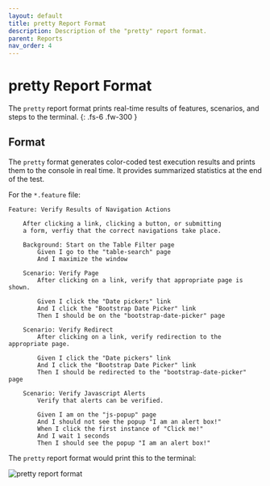 ```yaml
---
layout: default
title: pretty Report Format
description: Description of the "pretty" report format.
parent: Reports
nav_order: 4
---
```


# pretty Report Format

The `pretty` report format prints real-time results of features, scenarios, and steps to the terminal.
{: .fs-6 .fw-300 }

## Format

The `pretty` format generates color-coded test execution results and prints them to the console in real time. It provides summarized statistics at the end of the test.

For the `*.feature` file:

```gherkin
Feature: Verify Results of Navigation Actions

    After clicking a link, clicking a button, or submitting
    a form, verfiy that the correct navigations take place.

    Background: Start on the Table Filter page
        Given I go to the "table-search" page
        And I maximize the window

    Scenario: Verify Page
        After clicking on a link, verify that appropriate page is shown.

        Given I click the "Date pickers" link
        And I click the "Bootstrap Date Picker" link
        Then I should be on the "bootstrap-date-picker" page

    Scenario: Verify Redirect
        After clicking on a link, verify redirection to the appropriate page.

        Given I click the "Date pickers" link
        And I click the "Bootstrap Date Picker" link
        Then I should be redirected to the "bootstrap-date-picker" page

    Scenario: Verify Javascript Alerts
        Verify that alerts can be verified.

        Given I am on the "js-popup" page
        And I should not see the popup "I am an alert box!"
        When I click the first instance of "Click me!"
        And I wait 1 seconds
        Then I should see the popup "I am an alert box!"
```

The `pretty` report format would print this to the terminal:

![pretty report format]({{site.baseurl}}/assets/images/pretty.png)